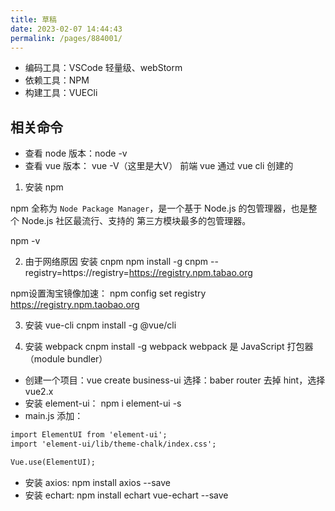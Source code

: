 ```yaml
---
title: 草稿
date: 2023-02-07 14:44:43
permalink: /pages/884001/
---
```


- 编码工具：VSCode 轻量级、webStorm
- 依赖工具：NPM
- 构建工具：VUECli

## 相关命令
- 查看 node 版本：node -v
- 查看 vue 版本： vue -V（这里是大V） 前端 vue 通过 vue cli 创建的


1. 安装 npm

npm 全称为 `Node Package Manager`，是一个基于 Node.js 的包管理器，也是整个 Node.js 社区最流行、支持的
第三方模块最多的包管理器。

npm -v

2. 由于网络原因 安装 cnpm
npm install -g cnpm --registry=https://registry=https://registry.npm.tabao.org

npm设置淘宝镜像加速： npm config set registry https://registry.npm.taobao.org

3. 安装 vue-cli
cnpm install -g @vue/cli



4. 安装 webpack
cnpm install -g webpack
webpack 是 JavaScript 打包器（module bundler）


- 创建一个项目：vue create business-ui  选择：baber router 去掉 hint，选择 vue2.x
- 安装 element-ui： npm i element-ui -s
- main.js 添加：
```markdown
import ElementUI from 'element-ui';
import 'element-ui/lib/theme-chalk/index.css';

Vue.use(ElementUI);

```

- 安装 axios: npm install axios --save
- 安装 echart: npm install echart vue-echart --save




